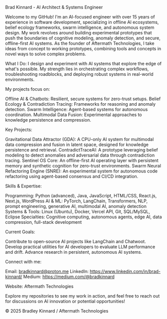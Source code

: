 Brad Kinnard - AI Architect & Systems Engineer

Welcome to my GitHub! I'm an AI-focused engineer with over 15 years of experience in software development, specializing in offline AI ecosystems, belief ecology frameworks, swarm intelligence, and autonomous system design. My work revolves around building experimental prototypes that push the boundaries of cognitive modeling, anomaly detection, and secure, offline-first AI systems. As the founder of Aftermath Technologies, I take ideas from concept to working prototypes, combining tools and concepts in novel ways to solve complex problems.

What I Do: 
I design and experiment with AI systems that explore the edge of what's possible. My strength lies in orchestrating complex workflows, troubleshooting roadblocks, and deploying robust systems in real-world environments. 

My projects focus on:

Offline AI & Chatbots: Resilient, secure systems for zero-trust setups.
Belief Ecology & Contradiction Tracing: Frameworks for reasoning and anomaly detection.
Swarm Intelligence: Agent-based systems for autonomous coordination.
Multimodal Data Fusion: Experimental approaches to knowledge persistence and compression.

Key Projects:

Gravitational Data Attractor (GDA): A CPU-only AI system for multimodal data compression and fusion in latent space, designed for knowledge persistence and retrieval.
ContradictTraceAI: A prototype leveraging belief modeling to detect anomalies and adversarial data through contradiction tracing.
Sentinel OS Core: An offline-first AI operating layer with persistent memory and synthetic cognition for zero-trust environments.
Swarm Neural Refactoring Engine (SNRE): An experimental system for autonomous code refactoring using agent-based consensus and CI/CD integration.


Skills & Expertise:

Programming: Python (advanced), Java, JavaScript, HTML/CSS, React.js, Next.js, WordPress
AI & ML: PyTorch, LangChain, Transformers, NLP, prompt engineering, generative AI, multimodal AI, anomaly detection
Systems & Tools: Linux (Ubuntu), Docker, Vercel API, Git, SQL/MySQL, Eclipse
Specialties: Cognitive computing, autonomous agents, edge AI, data compression, full-stack development

Current Goals:

Contribute to open-source AI projects like LangChain and Chatwoot.
Develop practical utilities for AI developers to evaluate LLM performance and drift.
Advance research in persistent, autonomous AI systems.

Connect with me:

Email: bradkinnard@proton.me
LinkedIn: https://www.linkedin.com/in/brad-kinnard/
Medium: https://medium.com/@bradkinnard



Website: Aftermath Technologies

Explore my repositories to see my work in action, and feel free to reach out for discussions on AI innovation or potential opportunities!

© 2025 Bradley Kinnard / Aftermath Technologies

